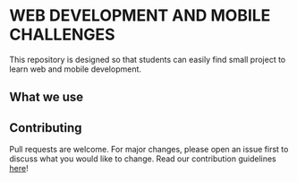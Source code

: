 # WEB DEVELOPMENT AND MOBILE CHALLENGES

This repository is designed so that students can easily find small project to learn web and mobile development.

## What we use


## Contributing
Pull requests are welcome. For major changes, please open an issue first to discuss what you would like to change.
Read our contribution guidelines [here]()!